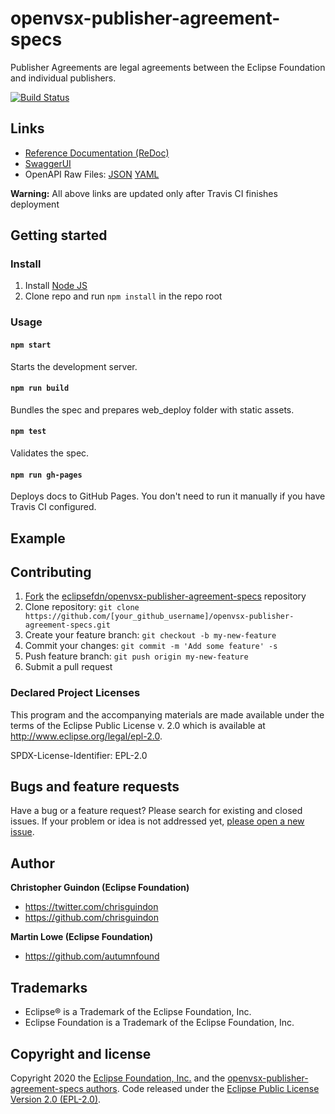 # openvsx-publisher-agreement-specs

Publisher Agreements are legal agreements between the Eclipse Foundation and individual publishers.

[![Build Status](https://travis-ci.org/EclipseFdn/openvsx-publisher-agreement-specs.svg?branch=master)](https://travis-ci.org/EclipseFdn/openvsx-publisher-agreement-specs)

## Links

- [Reference Documentation (ReDoc)](https://eclipsefdn.github.io/openvsx-publisher-agreement-specs/)
- [SwaggerUI](https://eclipsefdn.github.io/openvsx-publisher-agreement-specs/swagger-ui/)
- OpenAPI Raw Files: [JSON](https://eclipsefdn.github.io/openvsx-publisher-agreement-specs/openapi.json) [YAML](https://eclipsefdn.github.io/openvsx-publisher-agreement-specs/openapi.yaml)

**Warning:** All above links are updated only after Travis CI finishes deployment

## Getting started
### Install

1. Install [Node JS](https://nodejs.org/)
2. Clone repo and run `npm install` in the repo root

### Usage

#### `npm start`
Starts the development server.

#### `npm run build`
Bundles the spec and prepares web_deploy folder with static assets.

#### `npm test`
Validates the spec.

#### `npm run gh-pages`
Deploys docs to GitHub Pages. You don't need to run it manually if you have Travis CI configured.

## Example


## Contributing

1. [Fork](https://help.github.com/articles/fork-a-repo/) the [eclipsefdn/openvsx-publisher-agreement-specs](https://github.com/eclipsefdn/openvsx-publisher-agreement-specs) repository
2. Clone repository: `git clone https://github.com/[your_github_username]/openvsx-publisher-agreement-specs.git`
3. Create your feature branch: `git checkout -b my-new-feature`
4. Commit your changes: `git commit -m 'Add some feature' -s`
5. Push feature branch: `git push origin my-new-feature`
6. Submit a pull request

### Declared Project Licenses

This program and the accompanying materials are made available under the terms
of the Eclipse Public License v. 2.0 which is available at
http://www.eclipse.org/legal/epl-2.0.

SPDX-License-Identifier: EPL-2.0

## Bugs and feature requests

Have a bug or a feature request? Please search for existing and closed issues. If your problem or idea is not addressed yet, [please open a new issue](https://github.com/eclipsefdn/openvsx-publisher-agreement-specs/issues/new).

## Author

**Christopher Guindon (Eclipse Foundation)**

- <https://twitter.com/chrisguindon>
- <https://github.com/chrisguindon>

**Martin Lowe (Eclipse Foundation)**

- <https://github.com/autumnfound>

## Trademarks

* Eclipse® is a Trademark of the Eclipse Foundation, Inc.
* Eclipse Foundation is a Trademark of the Eclipse Foundation, Inc.

## Copyright and license

Copyright 2020 the [Eclipse Foundation, Inc.](https://www.eclipse.org) and the [openvsx-publisher-agreement-specs authors](https://github.com/eclipsefdn/openvsx-publisher-agreement-specs/graphs/contributors). Code released under the [Eclipse Public License Version 2.0 (EPL-2.0)](https://github.com/eclipsefdn/openvsx-publisher-agreement-specs/blob/src/LICENSE).
